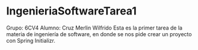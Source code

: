# IngenieriaSoftwareTarea1
Grupo: 6CV4
Alumno: Cruz Merlin Wilfrido
Esta es la primer tarea de la materia de ingeniería de software, en donde se nos pide crear un proyecto con Spring Initializr.

